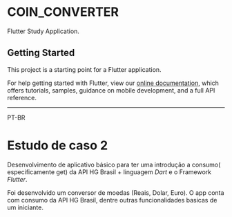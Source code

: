 # COIN_CONVERTER

Flutter Study Application.

## Getting Started

This project is a starting point for a Flutter application.

For help getting started with Flutter, view our
[online documentation](https://flutter.dev/docs), which offers tutorials,
samples, guidance on mobile development, and a full API reference.


-----------------------------------------------------------------------------------
PT-BR

# Estudo de caso 2 
Desenvolvimento de aplicativo básico para ter uma introdução a consumo( especificamente get) da API HG Brasil + linguagem *Dart* e o Framework *Flutter*.

Foi desenvolvido um conversor de moedas (Reais, Dolar, Euro). O app conta com consumo da API HG Brasil, dentre outras funcionalidades basicas de um iniciante.
